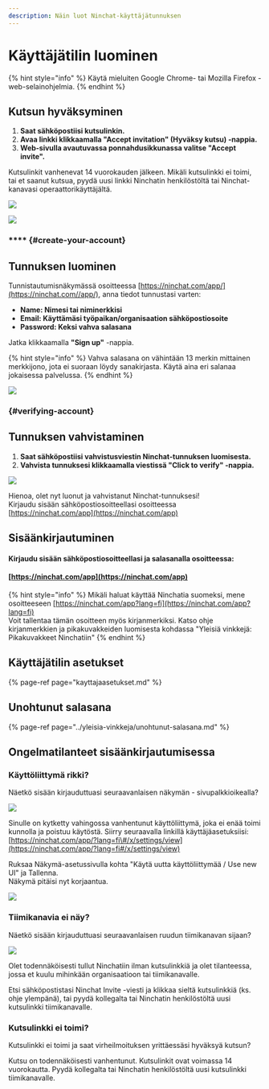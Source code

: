 ```yaml
---
description: Näin luot Ninchat-käyttäjätunnuksen
---
```


# Käyttäjätilin luominen

{% hint style="info" %}
Käytä mieluiten Google Chrome- tai Mozilla Firefox -web-selainohjelmia.
{% endhint %}

## Kutsun hyväksyminen

1. **Saat sähköpostiisi kutsulinkin.** 
2. **Avaa linkki klikkaamalla "Accept invitation" \(Hyväksy kutsu\) -nappia.**
3. **Web-sivulla avautuvassa ponnahdusikkunassa valitse "Accept invite".**

Kutsulinkit vanhenevat 14 vuorokauden jälkeen. Mikäli kutsulinkki ei toimi, tai et saanut kutsua, pyydä uusi linkki Ninchatin henkilöstöltä tai Ninchat-kanavasi operaattorikäyttäjältä.

![](../.gitbook/assets/invite-gmail.png)

![](../.gitbook/assets/invite-accept.png)

### \*\*\*\* {#create-your-account}

## **Tunnuksen luominen**

Tunnistautumisnäkymässä osoitteessa [https://ninchat.com/app/](https://ninchat.com//app/), anna tiedot tunnustasi varten:

* **Name: Nimesi tai niminerkkisi**
* **Email: Käyttämäsi työpaikan/organisaation sähköpostiosoite**
* **Password: Keksi vahva salasana**

Jatka klikkaamalla **"Sign up"** -nappia.

{% hint style="info" %}
Vahva salasana on vähintään 13 merkin mittainen merkkijono, jota ei suoraan löydy sanakirjasta. Käytä aina eri salanaa jokaisessa palvelussa.
{% endhint %}

![](../.gitbook/assets/invite-accept-signup.png)

###  {#verifying-account}

## Tunnuksen vahvistaminen

1. **Saat sähköpostiisi vahvistusviestin Ninchat-tunnuksen luomisesta.**
2. **Vahvista tunnuksesi klikkaamalla viestissä "Click to verify" -nappia.**

![](../.gitbook/assets/verify.png)

Hienoa, olet nyt luonut ja vahvistanut Ninchat-tunnuksesi!   
Kirjaudu sisään sähköpostiosoitteellasi osoitteessa [https://ninchat.com/app](https://ninchat.com/app)​

## Sisäänkirjautuminen

#### Kirjaudu sisään sähköpostiosoitteellasi ja salasanalla osoitteessa:

#### [https://ninchat.com/app](https://ninchat.com/app)​

{% hint style="info" %}
Mikäli haluat käyttää Ninchatia suomeksi, mene osoitteeseen [https://ninchat.com/app​?lang=fi](https://ninchat.com/app​?lang=fi)   
Voit tallentaa tämän osoitteen myös kirjanmerkiksi. Katso ohje kirjanmerkkien ja pikakuvakkeiden luomisesta kohdassa "Yleisiä vinkkejä: Pikakuvakkeet Ninchatiin"
{% endhint %}

## Käyttäjätilin asetukset

{% page-ref page="kayttajaasetukset.md" %}

## Unohtunut salasana

{% page-ref page="../yleisia-vinkkeja/unohtunut-salasana.md" %}

## Ongelmatilanteet sisäänkirjautumisessa

### Käyttöliittymä rikki?

Näetkö sisään kirjauduttuasi seuraavanlaisen näkymän - sivupalkkioikealla?

![](../.gitbook/assets/old-ui.png)

Sinulle on kytketty vahingossa vanhentunut käyttöliittymä, joka ei enää toimi kunnolla ja poistuu käytöstä. Siirry seuraavalla linkillä käyttäjäasetuksiisi: [https://ninchat.com/app/?lang=fi\#/x/settings/view](https://ninchat.com/app/?lang=fi#/x/settings/view)

Ruksaa Näkymä-asetussivulla kohta "Käytä uutta käyttöliittymää / Use new UI" ja Tallenna.  
Näkymä pitäisi nyt korjaantua.

![](../.gitbook/assets/user-settings-view-old-ui.png)

### Tiimikanavia ei näy?

Näetkö sisään kirjauduttuasi seuraavanlaisen ruudun tiimikanavan sijaan?

![](../.gitbook/assets/welcome-screen%20%283%29.png)

Olet todennäköisesti tullut Ninchatiin ilman kutsulinkkiä ja olet tilanteessa, jossa et kuulu mihinkään organisaatioon tai tiimikanavalle.

Etsi sähköpostistasi Ninchat Invite -viesti ja klikkaa sieltä kutsulinkkiä \(ks. ohje ylempänä\), tai pyydä kollegalta tai Ninchatin henkilöstöltä uusi kutsulinkki tiimikanavalle.

### Kutsulinkki ei toimi?

Kutsulinkki ei toimi ja saat virheilmoituksen yrittäessäsi hyväksyä kutsun?

Kutsu on todennäköisesti vanhentunut. Kutsulinkit ovat voimassa 14 vuorokautta. Pyydä kollegalta tai Ninchatin henkilöstöltä uusi kutsulinkki tiimikanavalle.

